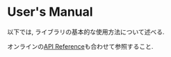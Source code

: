 # User's Manual

以下では, ライブラリの基本的な使用方法について述べる.

オンラインの[API Reference](https://shinolab.github.io/autd3/api/index.html)も合わせて参照すること.

